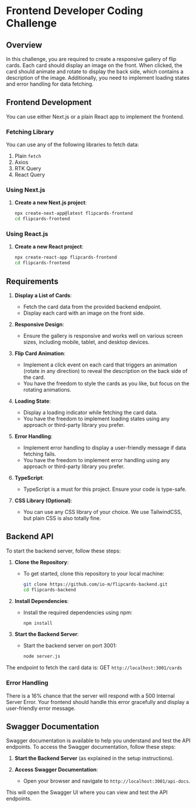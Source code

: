 # Frontend Developer Coding Challenge

## Overview

In this challenge, you are required to create a responsive gallery of flip cards. Each card should display an image on the front. When clicked, the card should animate and rotate to display the back side, which contains a description of the image. Additionally, you need to implement loading states and error handling for data fetching.

## Frontend Development

You can use either Next.js or a plain React app to implement the frontend.

### Fetching Library

You can use any of the following libraries to fetch data:

1. Plain `fetch`
2. Axios
3. RTK Query
4. React Query

### Using Next.js

1. **Create a new Next.js project**:

   ```bash
   npx create-next-app@latest flipcards-frontend
   cd flipcards-frontend

### Using React.js

1. **Create a new React project**:

   ```bash
   npx create-react-app flipcards-frontend
   cd flipcards-frontend

## Requirements

1. **Display a List of Cards**:
   - Fetch the card data from the provided backend endpoint.
   - Display each card with an image on the front side.

2. **Responsive Design**:
   - Ensure the gallery is responsive and works well on various screen sizes, including mobile, tablet, and desktop devices.

3. **Flip Card Animation**:
   - Implement a click event on each card that triggers an animation (rotate in any direction) to reveal the description on the back side of the card.
   - You have the freedom to style the cards as you like, but focus on the rotating animations.

4. **Loading State**:
   - Display a loading indicator while fetching the card data.
   - You have the freedom to implement loading states using any approach or third-party library you prefer.

5. **Error Handling**:
   - Implement error handling to display a user-friendly message if data fetching fails.
   - You have the freedom to implement error handling using any approach or third-party library you prefer.

6. **TypeScript**:
   - TypeScript is a must for this project. Ensure your code is type-safe.

7. **CSS Library (Optional)**:
   - You can use any CSS library of your choice. We use TailwindCSS, but plain CSS is also totally fine.

## Backend API

To start the backend server, follow these steps:

1. **Clone the Repository**:
   - To get started, clone this repository to your local machine:

     ```bash
     git clone https://github.com/io-m/flipcards-backend.git
     cd flipcards-backend
     ```

2. **Install Dependencies**:
   - Install the required dependencies using npm:

     ```bash
     npm install
     ```

3. **Start the Backend Server**:
   - Start the backend server on port 3001:

     ```bash
     node server.js
     ```

The endpoint to fetch the card data is: GET `http://localhost:3001/cards`

### Error Handling

There is a 16% chance that the server will respond with a 500 Internal Server Error. Your frontend should handle this error gracefully and display a user-friendly error message.

## Swagger Documentation

Swagger documentation is available to help you understand and test the API endpoints. To access the Swagger documentation, follow these steps:

1. **Start the Backend Server** (as explained in the setup instructions).

2. **Access Swagger Documentation**:
   - Open your browser and navigate to `http://localhost:3001/api-docs`.

This will open the Swagger UI where you can view and test the API endpoints.


